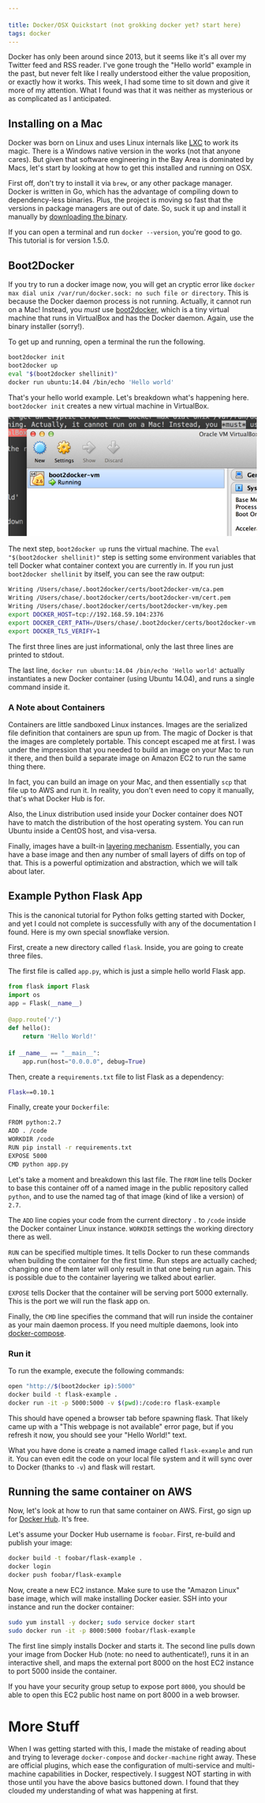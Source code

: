 ```yaml
---

title: Docker/OSX Quickstart (not grokking docker yet? start here)
tags: docker
---
```


Docker has only been around since 2013, but it seems like it's all over my Twitter feed and RSS reader. I've gone trough the "Hello world" example in the past, but never felt like I really understood either the value proposition, or exactly how it works. This week, I had some time to sit down and give it more of my attention. What I found was that it was neither as mysterious or as complicated as I anticipated.

## Installing on a Mac

Docker was born on Linux and uses Linux internals like [LXC](https://linuxcontainers.org/) to work its magic. There is a Windows native version in the works (not that anyone cares). But given that software engineering in the Bay Area is dominated by Macs, let's start by looking at how to get this installed and running on OSX.

First off, don't try to install it via `brew`, or any other package manager. Docker is written in Go, which has the advantage of compiling down to dependency-less binaries. Plus, the project is moving so fast that the versions in package managers are out of date. So, suck it up and install it manually by [downloading the binary](https://github.com/boot2docker/osx-installer/releases/tag/v1.5.0).

If you can open a terminal and run `docker --version`, you're good to go. This tutorial is for version 1.5.0.

## Boot2Docker

If you try to run a docker image now, you will get an cryptic error like `docker max dial unix /var/run/docker.sock: no such file or directory`. This is because the Docker daemon process is not running. Actually, it cannot run on a Mac! Instead, you *must* use [boot2docker](http://boot2docker.io/), which is a tiny virtual machine that runs in VirtualBox and has the Docker daemon. Again, use the binary installer (sorry!).

To get up and running, open a terminal the run the following.

```bash
boot2docker init
boot2docker up
eval "$(boot2docker shellinit)"
docker run ubuntu:14.04 /bin/echo 'Hello world'
```

That's your hello world example. Let's breakdown what's happening here. `boot2docker init` creates a new virtual machine in VirtualBox.

![boot2docker](/images/boot2docker.png)

The next step, `boot2docker up` runs the virtual machine. The `eval "$(boot2docker shellinit)"` step is setting some environment variables that tell Docker what container context you are currently in. If you run just `boot2docker shellinit` by itself, you can see the raw output:

```bash
Writing /Users/chase/.boot2docker/certs/boot2docker-vm/ca.pem
Writing /Users/chase/.boot2docker/certs/boot2docker-vm/cert.pem
Writing /Users/chase/.boot2docker/certs/boot2docker-vm/key.pem
export DOCKER_HOST=tcp://192.168.59.104:2376
export DOCKER_CERT_PATH=/Users/chase/.boot2docker/certs/boot2docker-vm
export DOCKER_TLS_VERIFY=1
```

The first three lines are just informational, only the last three lines are printed to stdout.

The last line, `docker run ubuntu:14.04 /bin/echo 'Hello world'` actually instantiates a new Docker container (using Ubuntu 14.04), and runs a single command inside it.

### A Note about Containers

Containers are little sandboxed Linux instances. Images are the serialized file definition that containers are spun up from. The magic of Docker is that the images are completely portable. This concept escaped me at first. I was under the impression that you needed to build an image on your Mac to run it there, and then build a separate image on Amazon EC2 to run the same thing there.

In fact, you can build an image on your Mac, and then essentially `scp` that file up to AWS and run it. In reality, you don't even need to copy it manually, that's what Docker Hub is for.

Also, the Linux distribution used inside your Docker container does NOT have to match the distribution of the host operating system. You can run Ubuntu inside a CentOS host, and visa-versa.

Finally, images have a built-in [layering mechanism](https://docs.docker.com/terms/layer/). Essentially, you can have a base image and then any number of small layers of diffs on top of that. This is a powerful optimization and abstraction, which we will talk about later.

## Example Python Flask App

This is the canonical tutorial for Python folks getting started with Docker, and yet I could not complete is successfully with any of the documentation I found. Here is my own special snowflake version.

First, create a new directory called `flask`. Inside, you are going to create three files.

The first file is called `app.py`, which is just a simple hello world Flask app.

```python
from flask import Flask
import os
app = Flask(__name__)

@app.route('/')
def hello():
    return 'Hello World!'

if __name__ == "__main__":
    app.run(host="0.0.0.0", debug=True)
```

Then, create a `requirements.txt` file to list Flask as a dependency:

```bash
Flask==0.10.1
```

Finally, create your `Dockerfile`:

```bash
FROM python:2.7
ADD . /code
WORKDIR /code
RUN pip install -r requirements.txt
EXPOSE 5000
CMD python app.py
```

Let's take a moment and breakdown this last file. The `FROM` line tells Docker to base this container off of a named image in the public repository called `python`, and to use the named tag of that image (kind of like a version) of `2.7`.

The `ADD` line copies your code from the current directory `.` to `/code` inside the Docker container Linux instance. `WORKDIR` settings the working directory there as well.

`RUN` can be specified multiple times. It tells Docker to run these commands when building the container for the first time. Run steps are actually cached; changing one of them later will only result in that one being run again. This is possible due to the container layering we talked about earlier.

`EXPOSE` tells Docker that the container will be serving port 5000 externally. This is the port we will run the flask app on.

Finally, the `CMD` line specifies the command that will run inside the container as your main daemon process. If you need multiple daemons, look into [docker-compose](https://docs.docker.com/compose/).

### Run it

To run the example, execute the following commands:

```bash
open "http://$(boot2docker ip):5000"
docker build -t flask-example .
docker run -it -p 5000:5000 -v $(pwd):/code:ro flask-example
```

This should have opened a browser tab before spawning flask. That likely came up with a "This webpage is not available" error page, but if you refresh it now, you should see your "Hello World!" text.

What you have done is create a named image called `flask-example` and run it. You can even edit the code on your local file system and it will sync over to Docker (thanks to `-v`) and flask will restart.

## Running the same container on AWS

Now, let's look at how to run that same container on AWS. First, go sign up for [Docker Hub](https://hub.docker.com/). It's free.

Let's assume your Docker Hub username is `foobar`. First, re-build and publish your image:

```bash
docker build -t foobar/flask-example .
docker login
docker push foobar/flask-example
```

Now, create a new EC2 instance. Make sure to use the "Amazon Linux" base image, which will make installing Docker easier. SSH into your instance and run the docker container:

```bash
sudo yum install -y docker; sudo service docker start
sudo docker run -it -p 8000:5000 foobar/flask-example
```

The first line simply installs Docker and starts it. The second line pulls down your image from Docker Hub (note: no need to authenticate!), runs it in an interactive shell, and maps the external port 8000 on the host EC2 instance to port 5000 inside the container.

If you have your security group setup to expose port `8000`, you should be able to open this EC2 public host name on port 8000 in a web browser.

# More Stuff

When I was getting started with this, I made the mistake of reading about and trying to leverage `docker-compose` and `docker-machine` right away. These are official plugins, which ease the configuration of multi-service and multi-machine capabilities in Docker, respectively. I suggest NOT starting in with those until you have the above basics buttoned down. I found that they clouded my understanding of what was happening at first.
